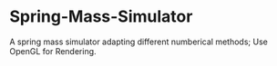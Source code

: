 # Spring-Mass-Simulator
A spring mass simulator adapting different numberical methods; Use OpenGL for Rendering.
